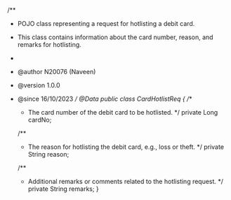 /**
 * POJO class representing a request for hotlisting a debit card.
 * This class contains information about the card number, reason, and remarks for hotlisting.
 *
 * @author N20076 (Naveen)
 * @version 1.0.0
 * @since 16/10/2023
 */
@Data
public class CardHotlistReq {
    /**
     * The card number of the debit card to be hotlisted.
     */
    private Long cardNo;

    /**
     * The reason for hotlisting the debit card, e.g., loss or theft.
     */
    private String reason;

    /**
     * Additional remarks or comments related to the hotlisting request.
     */
    private String remarks;
}

